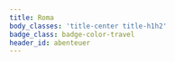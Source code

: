 ```yaml
---
title: Roma
body_classes: 'title-center title-h1h2'
badge_class: badge-color-travel
header_id: abenteuer
---
```


